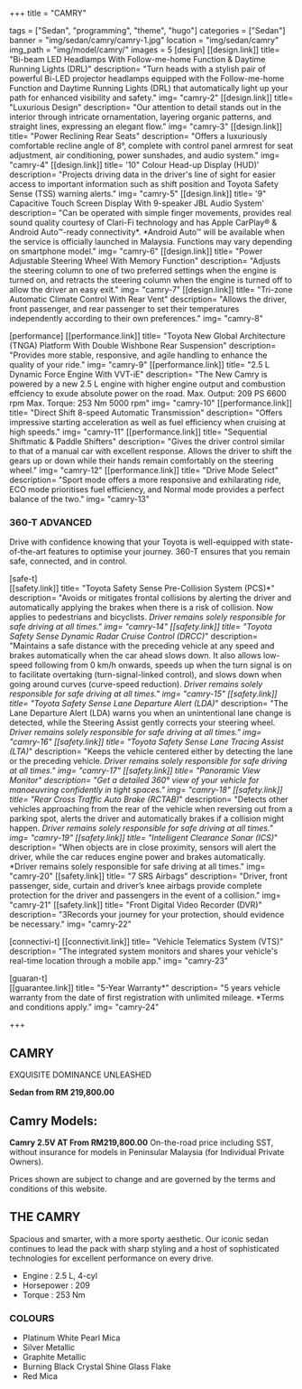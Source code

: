 +++
title = "CAMRY"

tags = ["Sedan", "programming", "theme", "hugo"]
categories = ["Sedan"]
banner = "img/sedan/camry/camry-1.jpg"
location = "img/sedan/camry"
img_path = "img/model/camry/"
images = 5
[design]
   [[design.link]]
     title= "Bi-beam LED Headlamps With Follow-me-home Function & Daytime Running Lights (DRL)"
     description= "Turn heads with a stylish pair of powerful Bi-LED projector headlamps equipped with the Follow-me-home Function and Daytime Running Lights (DRL) that automatically light up your path for enhanced visibility and safety."
     img= "camry-2"
   [[design.link]]
     title= "Luxurious Design"
     description= "Our attention to detail stands out in the interior through intricate ornamentation, layering organic patterns, and straight lines, expressing an elegant flow."
     img= "camry-3"
   [[design.link]]
     title= "Power Reclining Rear Seats"
     description= "Offers a luxuriously comfortable recline angle of 8°, complete with control panel armrest for seat adjustment, air conditioning, power sunshades, and audio system."
     img= "camry-4"
   [[design.link]]
     title= '10" Colour Head-up Display (HUD)'
     description= "Projects driving data in the driver's line of sight for easier access to important information such as shift position and Toyota Safety Sense (TSS) warning alerts."
     img= "camry-5"
   [[design.link]]
     title= '9" Capacitive Touch Screen Display With 9-speaker JBL Audio System'
     description= "Can be operated with simple finger movements, provides real sound quality courtesy of Clari-Fi technology and has Apple CarPlay® & Android Auto™-ready connectivity*.
*Android Auto™ will be available when the service is officially launched in Malaysia.
Functions may vary depending on smartphone model."
     img= "camry-6"
   [[design.link]]
     title= "Power Adjustable Steering Wheel With Memory Function"
     description= "Adjusts the steering column to one of two preferred settings when the engine is turned on, and retracts the steering column when the engine is turned off to allow the driver an easy exit."
     img= "camry-7"
   [[design.link]]
     title= "Tri-zone Automatic Climate Control With Rear Vent"
     description= "Allows the driver, front passenger, and rear passenger to set their temperatures independently according to their own preferences."
     img= "camry-8"
 
[performance]
   [[performance.link]]
     title= "Toyota New Global Architecture (TNGA) Platform With Double Wishbone Rear Suspension"
     description= "Provides more stable, responsive, and agile handling to enhance the quality of your ride."
     img= "camry-9"
   [[performance.link]]
     title= "2.5 L Dynamic Force Engine With VVT-iE"
     description= "The New Camry is powered by a new 2.5 L engine with higher engine output and combustion effciency to exude absolute power on the road.
Max. Output: 209 PS 6600 rpm
Max. Torque: 253 Nm 5000 rpm"
     img= "camry-10"
   [[performance.link]]
     title= "Direct Shift 8-speed Automatic Transmission"
     description= "Offers impressive starting acceleration as well as fuel efficiency when cruising at high speeds."
     img= "camry-11"
   [[performance.link]]
     title= "Sequential Shiftmatic & Paddle Shifters"
     description= "Gives the driver control similar to that of a manual car with excellent response. Allows the driver to shift the gears up or down while their hands remain comfortably on the steering wheel."
     img= "camry-12"
   [[performance.link]]
     title= "Drive Mode Select"
     description= "Sport mode offers a more responsive and exhilarating ride, ECO mode prioritises fuel efficiency, and Normal mode provides a perfect balance of the two."
     img= "camry-13"
     

### 360-T ADVANCED
Drive with confidence knowing that your Toyota is well-equipped with state-of-the-art features to optimise your journey. 360-T ensures that you remain safe, connected, and in control.

[safe-t]  
   [[safety.link]]
     title= "Toyota Safety Sense Pre-Collision System (PCS)*"
     description= "Avoids or mitigates frontal collisions by alerting the driver and automatically applying the brakes when there is a risk of collision. Now applies to pedestrians and bicyclists.
*Driver remains solely responsible for safe driving at all times."
     img= "camry-14"
   [[safety.link]]
     title= "Toyota Safety Sense Dynamic Radar Cruise Control (DRCC)*"
     description= "Maintains a safe distance with the preceding vehicle at any speed and brakes automatically when the car ahead slows down. It also allows low-speed following from 0 km/h onwards, speeds up when the turn signal is on to facilitate overtaking (turn-signal-linked control), and slows down when going around curves (curve-speed reduction).
*Driver remains solely responsible for safe driving at all times."
     img= "camry-15"
   [[safety.link]]
     title= "Toyota Safety Sense Lane Departure Alert (LDA)*"
     description= "The Lane Departure Alert (LDA) warns you when an unintentional lane change is detected, while the Steering Assist gently corrects your steering wheel.
*Driver remains solely responsible for safe driving at all times."
     img= "camry-16"
   [[safety.link]]
     title= "Toyota Safety Sense Lane Tracing Assist (LTA)*"
     description= "Keeps the vehicle centered either by detecting the lane or the preceding vehicle.
*Driver remains solely responsible for safe driving at all times."
     img= "camry-17"
   [[safety.link]]
     title= "Panoramic View Monitor"
     description= "Get a detailed 360° view of your vehicle for manoeuvring confidently in tight spaces."
     img= "camry-18"
   [[safety.link]]
     title= "Rear Cross Traffic Auto Brake (RCTAB)*"
     description= "Detects other vehicles approaching from the rear of the vehicle when reversing out from a parking spot, alerts the driver and automatically brakes if a collision might happen.
*Driver remains solely responsible for safe driving at all times."
     img= "camry-19"
   [[safety.link]]
     title= "Intelligent Clearance Sonar (ICS)*"
     description= "When objects are in close proximity, sensors will alert the driver, while the car reduces engine power and brakes automatically.
*Driver remains solely responsible for safe driving at all times."
     img= "camry-20"
   [[safety.link]]
     title= "7 SRS Airbags"
     description= "Driver, front passenger, side, curtain and driver’s knee airbags provide complete protection for the driver and passengers in the event of a collision."
     img= "camry-21"
   [[safety.link]]
     title= "Front Digital Video Recorder (DVR)"
     description= "3Records your journey for your protection, should evidence be necessary."
     img= "camry-22"

[connectivi-t]
   [[connectivit.link]]
     title= "Vehicle Telematics System (VTS)"
     description= "The integrated system monitors and shares your vehicle's real-time location through a mobile app."
     img= "camry-23"

[guaran-t]  
   [[guarantee.link]]
     title= "5-Year Warranty*"
     description= "5 years vehicle warranty from the date of first registration with unlimited mileage.
*Terms and conditions apply."
     img= "camry-24"

+++
## CAMRY 

EXQUISITE DOMINANCE UNLEASHED

**Sedan from RM 219,800.00**

## Camry Models:

**Camry 2.5V AT  From RM219,800.00**
On-the-road price including SST, without insurance for models in Peninsular Malaysia (for Individual Private Owners).

Prices shown are subject to change and are governed by the terms and conditions of this website.

## THE CAMRY
Spacious and smarter, with a more sporty aesthetic. Our iconic sedan continues to lead the pack with sharp styling and a host of sophisticated technologies for excellent performance on every drive.

- Engine     : 2.5 L, 4-cyl
- Horsepower : 209
- Torque     : 253 Nm

### COLOURS
- Platinum White Pearl Mica
- Silver Metallic
- Graphite Metallic
- Burning Black Crystal Shine Glass Flake
- Red Mica
